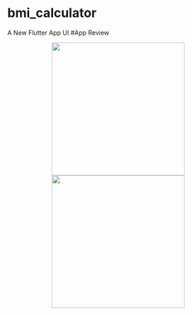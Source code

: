 # bmi_calculator

A New Flutter App UI 
#App Review

<div style="display:felx; height: 50% ; margin-left:100px;">
<img src="https://user-images.githubusercontent.com/86893073/178893329-54a0f93c-e879-4362-a73a-a8dce76086b7.png" width="300" >
<img src="https://user-images.githubusercontent.com/86893073/178893585-ffd24b0c-5f31-447b-8453-c80e3447a22c.png" width="300" >
</div>
